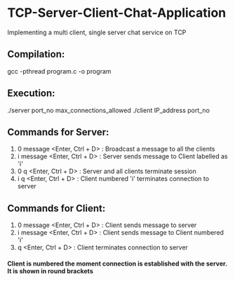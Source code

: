 # TCP-Server-Client-Chat-Application
Implementing a multi client, single server chat service on TCP

## Compilation: 
  gcc -pthread program.c -o program

## Execution: 
  ./server port_no max_connections_allowed
  ./client IP_address port_no
             
## Commands for Server: 
  1. 0 message <Enter, Ctrl + D> : Broadcast a message to all the clients
  2. i message <Enter, Ctrl + D> : Server sends message to Client labelled as 'i'
  3. 0 q <Enter, Ctrl + D> : Server and all clients terminate session
  4. i q <Enter, Ctrl + D> : Client numbered 'i' terminates connection to server
  
## Commands for Client:
  1. 0 message <Enter, Ctrl + D> : Client sends message to server
  2. i message <Enter, Ctrl + D> : Client sends message to Client numbered 'i'
  3. q <Enter, Ctrl + D> : Client terminates connection to server
  
#### Client is numbered the moment connection is established with the server. It is shown in round brackets

